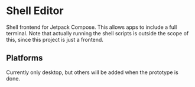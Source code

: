 Shell Editor
============

Shell frontend for Jetpack Compose. This
allows apps to include a full terminal. Note
that actually running the shell scripts is
outside the scope of this, since this project 
is just a frontend.

Platforms
---------

Currently only desktop, but others will be 
added when the prototype is done.
